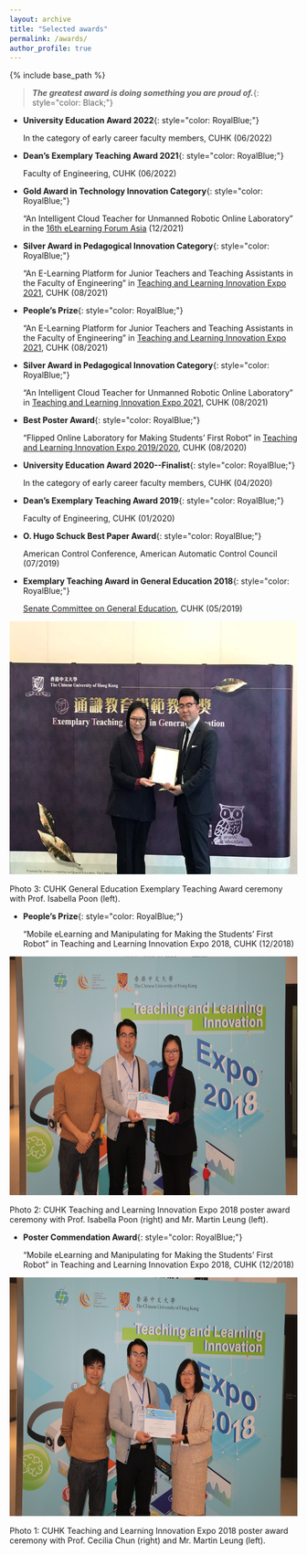 ```yaml
---
layout: archive
title: "Selected awards"
permalink: /awards/
author_profile: true
---
```


{% include base_path %}

> ***The greatest award is doing something you are proud of.***{: style="color: Black;"} 

* **University Education Award 2022**{: style="color: RoyalBlue;"} 

    In the category of early career faculty members, CUHK (06/2022)

* **Dean’s Exemplary Teaching Award 2021**{: style="color: RoyalBlue;"} 

    Faculty of Engineering, CUHK (06/2022)

* **Gold Award in Technology Innovation Category**{: style="color: RoyalBlue;"} 

    “An Intelligent Cloud Teacher for Unmanned Robotic Online Laboratory” in the [16th eLearning Forum Asia](https://awards.elfasia.org/pastawardswinner) (12/2021)

* **Silver Award in Pedagogical Innovation Category**{: style="color: RoyalBlue;"} 

    “An E-Learning Platform for Junior Teachers and Teaching Assistants in the Faculty of Engineering” in [Teaching and Learning Innovation Expo 2021](https://www.cuhk.edu.hk/eLearning/expo2021/poster-awards/), CUHK (08/2021)

* **People’s Prize**{: style="color: RoyalBlue;"} 

    “An E-Learning Platform for Junior Teachers and Teaching Assistants in the Faculty of Engineering” in [Teaching and Learning Innovation Expo 2021](https://www.cuhk.edu.hk/eLearning/expo2021/poster-awards/), CUHK (08/2021)

* **Silver Award in Pedagogical Innovation Category**{: style="color: RoyalBlue;"} 

    “An Intelligent Cloud Teacher for Unmanned Robotic Online Laboratory” in [Teaching and Learning Innovation Expo 2021](https://www.cuhk.edu.hk/eLearning/expo2021/poster-awards/), CUHK (08/2021)

* **Best Poster Award**{: style="color: RoyalBlue;"} 

    “Flipped Online Laboratory for Making Students’ First Robot” in [Teaching and Learning Innovation Expo 2019/2020](https://www.elearning.cuhk.edu.hk/expo2019-awards), CUHK (08/2020)

* **University Education Award 2020--Finalist**{: style="color: RoyalBlue;"} 

    In the category of early career faculty members, CUHK (04/2020)

* **Dean’s Exemplary Teaching Award 2019**{: style="color: RoyalBlue;"} 

    Faculty of Engineering, CUHK (01/2020)

* **O. Hugo Schuck Best Paper Award**{: style="color: RoyalBlue;"} 

    American Control Conference, American Automatic Control Council (07/2019)

* **Exemplary Teaching Award in General Education 2018**{: style="color: RoyalBlue;"} 

    [Senate Committee on General Education](https://www.oge.cuhk.edu.hk/index.php/en/teaching-a-learning/exemplary-teaching-award-in-general-education/past-ceremonies/2018/1642-2018-eta-han-dongkun), CUHK (05/2019)
    
<img src="/images/eta_general_education_2018.jpg" alt="IEEE" style="width:591px;height:443px;">

Photo 3: CUHK General Education Exemplary Teaching Award ceremony with Prof. Isabella Poon (left).

* **People’s Prize**{: style="color: RoyalBlue;"} 

    “Mobile eLearning and Manipulating for Making the Students’ First Robot” in Teaching and Learning Innovation Expo 2018, CUHK (12/2018)
    
<img src="/images/peoples_prize_tlexpo2018.jpg" alt="IEEE" style="width:627px;height:418px;">

Photo 2: CUHK Teaching and Learning Innovation Expo 2018 poster award ceremony with Prof. Isabella Poon (right) and Mr. Martin Leung (left).

* **Poster Commendation Award**{: style="color: RoyalBlue;"} 

    “Mobile eLearning and Manipulating for Making the Students’ First Robot” in Teaching and Learning Innovation Expo 2018, CUHK (12/2018)
    
<img src="/images/poster_commendation_award_tlexpo2018.jpg" alt="IEEE" style="width:627px;height:418px;">

Photo 1: CUHK Teaching and Learning Innovation Expo 2018 poster award ceremony with Prof. Cecilia Chun (right) and Mr. Martin Leung (left).

